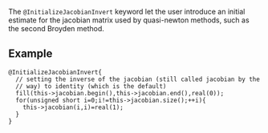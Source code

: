 The `@InitializeJacobianInvert` keyword let the user introduce an
initial estimate for the jacobian matrix used by quasi-newton methods,
such as the second Broyden method.

## Example

~~~~{.cpp}
@InitializeJacobianInvert{
  // setting the inverse of the jacobian (still called jacobian by the
  // way) to identity (which is the default)
  fill(this->jacobian.begin(),this->jacobian.end(),real(0));
  for(unsigned short i=0;i!=this->jacobian.size();++i){
    this->jacobian(i,i)=real(1);
  }
}
~~~~
